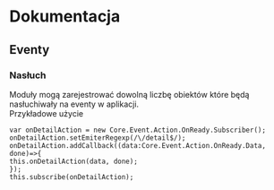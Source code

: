 Dokumentacja
============

Eventy
------
### Nasłuch
Moduły mogą zarejestrować dowolną liczbę obiektów które będą nasłuchiwały na eventy w aplikacji.  
Przykładowe użycie  

`var onDetailAction = new Core.Event.Action.OnReady.Subscriber();`  
`onDetailAction.setEmiterRegexp(/\/detail$/);`  
`onDetailAction.addCallback((data:Core.Event.Action.OnReady.Data, done)=>{`  
`this.onDetailAction(data, done);`    
`});`    
`this.subscribe(onDetailAction);`  

